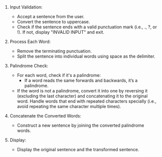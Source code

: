 1. Input Validation:
   - Accept a sentence from the user.
   - Convert the sentence to uppercase.
   - Check if the sentence ends with a valid punctuation mark (i.e., ., ?, or !). If not, display "INVALID INPUT" and exit.

2. Process Each Word:
   - Remove the terminating punctuation.
   - Split the sentence into individual words using space as the delimiter.

3. Palindrome Check:
   - For each word, check if it's a palindrome:
     - If a word reads the same forwards and backwards, it’s a palindrome.
   - If the word is not a palindrome, convert it into one by reversing it (excluding the last character) and concatenating it to the original word. Handle words that end with repeated characters specially (i.e., avoid repeating the same character multiple times).

4. Concatenate the Converted Words:
   - Construct a new sentence by joining the converted palindrome words.

5. Display:
   - Display the original sentence and the transformed sentence.
 
